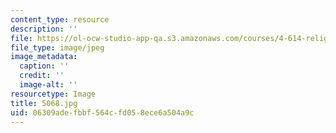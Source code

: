 ```yaml
---
content_type: resource
description: ''
file: https://ol-ocw-studio-app-qa.s3.amazonaws.com/courses/4-614-religious-architecture-and-islamic-cultures-fall-2002/06309adefbbf564cfd058ece6a504a9c_5068.jpg
file_type: image/jpeg
image_metadata:
  caption: ''
  credit: ''
  image-alt: ''
resourcetype: Image
title: 5068.jpg
uid: 06309ade-fbbf-564c-fd05-8ece6a504a9c
---
```

